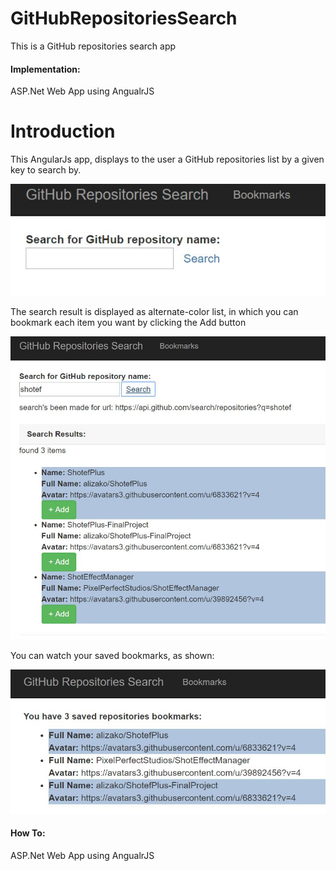 # GitHubRepositoriesSearch
This is a GitHub repositories search app

#### Implementation:
ASP.Net Web App using AngualrJS


# **Introduction**
This AngularJs app, displays to the user a GitHub repositories list by a given key to search by.

![search](https://github.com/alizako/GitHubRepositoriesSearch/blob/master/SearchApp/Content/ScreenShots/search.JPG)

The search result is displayed as alternate-color list, in which you can bookmark each item you want by clicking the Add button

![searchRes](https://github.com/alizako/GitHubRepositoriesSearch/blob/master/SearchApp/Content/ScreenShots/searchResults.JPG)

You can watch your saved bookmarks, as shown:

![bookmark](https://github.com/alizako/GitHubRepositoriesSearch/blob/master/SearchApp/Content/ScreenShots/bookmarks.JPG)

#### How To:
ASP.Net Web App using AngualrJS
